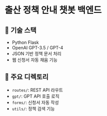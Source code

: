 # 출산 정책 안내 챗봇 백엔드

## 🔧 기술 스택
- Python Flask
- OpenAI GPT-3.5 / GPT-4
- JSON 기반 정책 문서 처리
- 웹 신청서 자동 채움 기능

## 📁 주요 디렉토리
- `routes/`: REST API 라우트
- `gpt/`: GPT API 호출 로직
- `forms/`: 신청서 자동 작성
- `utils/`: 정책 검색 기능

